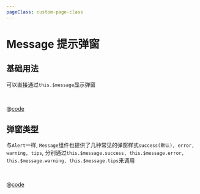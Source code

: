 ```yaml
---
pageClass: custom-page-class
---
```


# Message 提示弹窗

## 基础用法

可以直接通过`this.$message`显示弹窗

<br/>

<Message-Base/>

@[code](../comps/Message/Base.vue)

## 弹窗类型

与`Alert`一样, `Message`组件也提供了几种常见的弹窗样式`success(默认), error, warning, tips`, 分别通过`this.$message.success, this.$message.error, this.$message.warning, this.$message.tips`来调用

<br/>

<Message-Type/>

@[code](../comps/Message/Type.vue)
